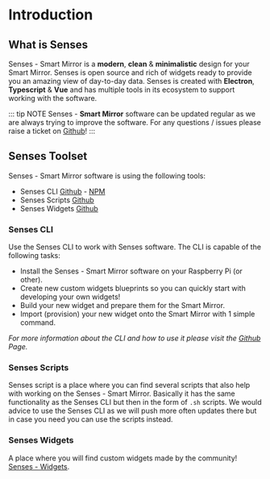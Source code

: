 # Introduction

## What is Senses 

Senses - Smart Mirror is a <strong>modern</strong>, <strong>clean</strong> & <strong>minimalistic</strong> design for your Smart Mirror. Senses is open source and rich of widgets ready to provide you an amazing view of day-to-day data. Senses is created with <strong>Electron</strong>, <strong>Typescript</strong> & <strong>Vue</strong> and has multiple tools in its ecosystem to support working with the software.


::: tip NOTE
Senses - <strong>Smart Mirror</strong> software can be updated regular as we are always trying to improve the software. For any questions / issues please raise a ticket on [Github](/guide/migration/introduction.html)!
:::

## Senses Toolset

Senses - Smart Mirror software is using the following tools:

- Senses CLI [Github](https://github.com/senses-smart-mirror/senses-cli) - [NPM](https://npmjs.com)
- Senses Scripts [Github](https://github.com/senses-smart-mirror/senses-scripts)
- Senses Widgets [Github](https://github.com/senses-smart-mirror/senses-widgets)

### Senses CLI 

Use the Senses CLI to work with Senses software. The CLI is capable of the following tasks:

- Install the Senses - Smart Mirror software on your Raspberry Pi (or other).
- Create new custom widgets blueprints so you can quickly start with developing your own widgets!
- Build your new widget and prepare them for the Smart Mirror.
- Import (provision) your new widget onto the Smart Mirror with 1 simple command.

<em>For more information about the CLI and how to use it please visit the [Github](https://github.com/senses-smart-mirror/senses-cli) Page.</em>

### Senses Scripts

Senses script is a place where you can find several scripts that also help with working on the Senses - Smart Mirror. Basically it has the same functionality as the Senses CLI but then in the form of ```.sh``` scripts. We would advice to use the Senses CLI as we will push more often updates there but in case you need you can use the scripts instead.

### Senses Widgets

A place where you will find custom widgets made by the community! [Senses - Widgets](https://github.com/senses-smart-mirror/senses-widgets).
